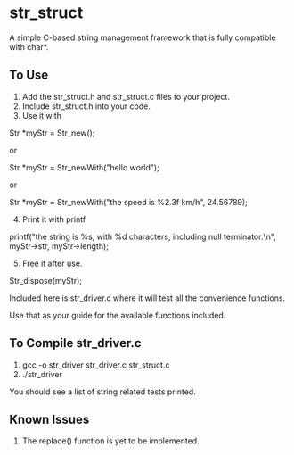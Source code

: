 str_struct
==========

A simple C-based string management framework that is fully compatible with char*.

To Use
------

1. Add the str_struct.h and str_struct.c files to your project. 
2. Include str_struct.h into your code. 
3. Use it with 

Str *myStr = Str_new();

or

Str *myStr = Str_newWith("hello world");

or 

Str *myStr = Str_newWith("the speed is %2.3f km/h", 24.56789);

4. Print it with printf

printf("the string is %s, with %d characters, including null terminator.\n", myStr->str, myStr->length);

5. Free it after use. 

Str_dispose(myStr);



Included here is str_driver.c where it will test all the convenience functions. 

Use that as your guide for the available functions included. 

To Compile str_driver.c
-----------------------

1. gcc -o str_driver str_driver.c str_struct.c
2. ./str_driver

You should see a list of string related tests printed.


Known Issues
------------
1. The replace() function is yet to be implemented. 


